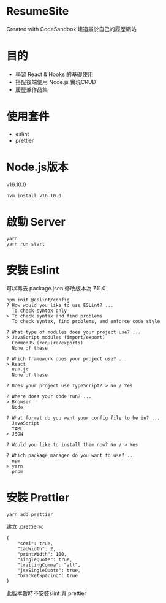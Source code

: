 # ResumeSite
Created with CodeSandbox
建造屬於自己的履歷網站

# 目的
- 學習 React & Hooks 的基礎使用
- 搭配後端使用 Node.js 實現CRUD 
- 履歷兼作品集

# 使用套件
- eslint
- prettier

# Node.js版本
v16.10.0
```
nvm install v16.10.0
```

# 啟動 Server
```
yarn
yarn run start
```

# 安裝 Eslint 
可以再去 package.json 修改版本為 7.11.0
```
npm init @eslint/config
? How would you like to use ESLint? ...
  To check syntax only
> To check syntax and find problems
  To check syntax, find problems, and enforce code style
  
? What type of modules does your project use? ...
> JavaScript modules (import/export)
  CommonJS (require/exports)
  None of these
  
? Which framework does your project use? ...
> React
  Vue.js
  None of these
  
? Does your project use TypeScript? > No / Yes

? Where does your code run? ...  
> Browser
  Node

? What format do you want your config file to be in? ...
  JavaScript
  YAML
> JSON

? Would you like to install them now? No / > Yes 

? Which package manager do you want to use? ...
  npm
> yarn
  pnpm
```

# 安裝 Prettier
```
yarn add prettier
```

建立 .prettierrc
```
{
    "semi": true,
    "tabWidth": 2,
    "printWidth": 100,
    "singleQuote": true,
    "trailingComma": "all",
    "jsxSingleQuote": true,
    "bracketSpacing": true
}
```

此版本暫時不安裝slint 與 prettier